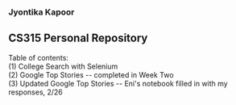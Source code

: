 
### Jyontika Kapoor
## CS315 Personal Repository

Table of contents: <br>
(1) College Search with Selenium <br>
(2) Google Top Stories -- completed in Week Two <br>
(3) Updated Google Top Stories -- Eni's notebook filled in with my responses, 2/26 <br>
